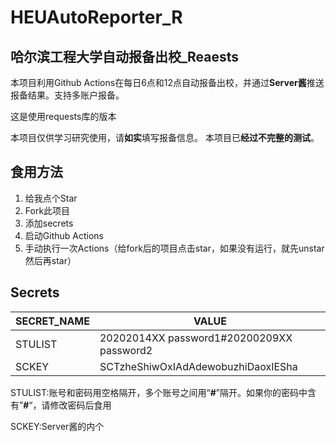 # HEUAutoReporter_R

## 哈尔滨工程大学自动报备出校_Reaests

本项目利用Github Actions在每日6点和12点自动报备出校，并通过**Server酱**推送报备结果。支持多账户报备。

这是使用requests库的版本

本项目仅供学习研究使用，请**如实**填写报备信息。
本项目已**经过不完整的测试**。


## 食用方法

1. 给我点个Star
2. Fork此项目
3. 添加secrets
4. 启动Github Actions
5. 手动执行一次Actions（给fork后的项目点击star，如果没有运行，就先unstar然后再star）

## Secrets

| SECRET_NAME | VALUE                                     |
| ----------- | ----------------------------------------- |
| STULIST     | 20202014XX password1#20200209XX password2 |
| SCKEY       | SCTzheShiwOxIAdAdewobuzhiDaoxIESha        |

STULIST:账号和密码用空格隔开，多个账号之间用“**#**”隔开。如果你的密码中含有”**#**“，请修改密码后食用

SCKEY:Server酱的内个



